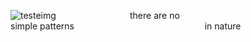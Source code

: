 ![testeimg](https://github.com/joaopedro-xy/joaopedro-xy/assets/85851014/3eed7735-ad43-41e3-a8f2-77a81c2ba8fa)
&nbsp; &nbsp;  &nbsp; &nbsp; &nbsp; &nbsp; &nbsp;&nbsp; &nbsp; &nbsp; &nbsp;  &nbsp;   &nbsp;   &nbsp; &nbsp;  there are no         &nbsp; &nbsp; &nbsp; &nbsp;&nbsp; &nbsp; &nbsp; &nbsp;&nbsp; &nbsp;&nbsp; &nbsp;&nbsp; &nbsp; &nbsp;&nbsp; &nbsp; &nbsp; &nbsp; &nbsp; &nbsp;  &nbsp; &nbsp; &nbsp; &nbsp; &nbsp; &nbsp; &nbsp; simple patterns    &nbsp; &nbsp; &nbsp; &nbsp; &nbsp;  &nbsp; &nbsp; &nbsp; &nbsp; &nbsp; &nbsp; &nbsp; &nbsp; &nbsp; &nbsp; &nbsp; &nbsp; &nbsp; &nbsp; &nbsp; &nbsp; &nbsp; &nbsp; &nbsp; &nbsp; &nbsp;  in nature                                                                                                                                                                                      


